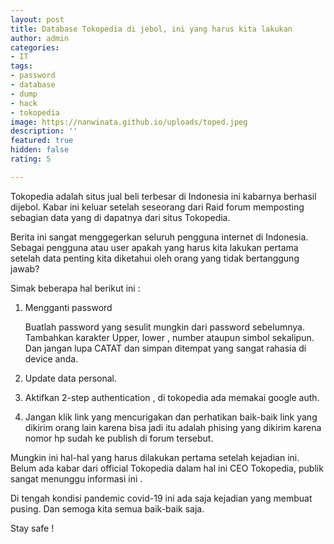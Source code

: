 ```yaml
---
layout: post
title: Database Tokopedia di jebol, ini yang harus kita lakukan
author: admin
categories:
- IT
tags:
- password
- database
- dump
- hack
- tokopedia
image: https://nanwinata.github.io/uploads/toped.jpeg
description: ''
featured: true
hidden: false
rating: 5

---
```

Tokopedia adalah situs jual beli terbesar di Indonesia ini kabarnya berhasil dijebol. Kabar ini keluar setelah seseorang dari Raid forum memposting sebagian data yang di dapatnya dari situs Tokopedia. 

Berita ini sangat menggegerkan seluruh pengguna internet di Indonesia. Sebagai pengguna atau user apakah yang harus kita lakukan pertama setelah data penting kita diketahui oleh orang yang tidak bertanggung jawab?

Simak beberapa hal berikut ini :

1. Mengganti password

   Buatlah password yang sesulit mungkin dari password sebelumnya. Tambahkan karakter Upper, lower , number ataupun simbol sekalipun. Dan jangan lupa CATAT dan simpan ditempat yang sangat rahasia di device anda.
2. Update data personal.
3. Aktifkan 2-step authentication , di tokopedia ada memakai google auth.
4. Jangan klik link yang mencurigakan dan perhatikan baik-baik link yang dikirim orang lain karena bisa jadi itu adalah phising yang dikirim karena nomor hp sudah ke publish di forum tersebut.

Mungkin ini hal-hal yang harus dilakukan pertama setelah kejadian ini. Belum ada kabar dari official Tokopedia dalam hal ini CEO Tokopedia, publik sangat menunggu informasi ini .

Di tengah kondisi pandemic covid-19 ini ada saja kejadian yang membuat pusing. Dan semoga kita semua baik-baik saja.

Stay safe !
